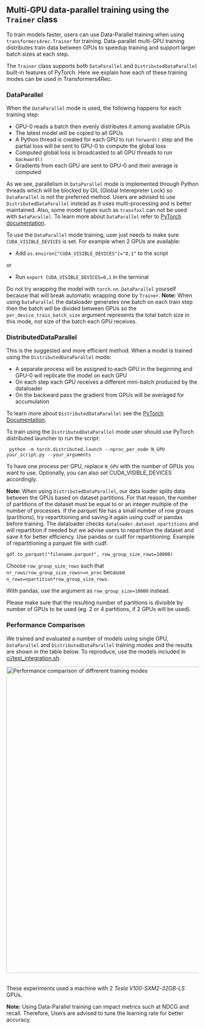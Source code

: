## Multi-GPU data-parallel training using the `Trainer` class

To train models faster, users can use Data-Parallel training when using `transformers4rec.Trainer` for training. Data-parallel multi-GPU training distributes train data between GPUs to speedup training and support larger batch sizes at each step.

The `Trainer` class supports both `DataParallel` and `DistributedDataParallel` built-in features of PyTorch. Here we explain how each of these training modes can be used in Transformers4Rec.

### DataParallel
When the `DataParallel` mode is used, the following happens for each training step:
- GPU-0 reads a batch then evenly distributes it among available GPUs
- The latest model will be copied to all GPUs
- A Python thread is created for each GPU to run `forward()` step and the partial loss will be sent to GPU-0 to compute the global loss
- Computed global loss is broadcasted to all GPU threads to run `backward()`
- Gradients from each GPU are sent to GPU-0 and their average is computed

As we see, parallelism in `DataParallel` mode is implemented through Python threads which will be blocked by GIL (Global Interepreter Lock) so `DataParallel` is not the preferred method. Users are advised to use `DistributedDataParallel` instead as it uses multi-processing and is better maintained. Also, some model types such as `transfoxl` can not be used with `DataParallel`. To learn more about `DataParallel` refer to [PyTorch documentation](https://pytorch.org/docs/master/generated/torch.nn.DataParallel.html).

To use the `DataParallel` mode training, user just needs to make sure `CUDA_VISIBLE_DEVICES` is set. For example when 2 GPUs are available:
- Add ```os.environ["CUDA_VISIBLE_DEVICES"]="0,1"``` to the script 

or

-  Run ```export CUDA_VISIBLE_DEVICES=0,1``` in the terminal

Do not try wrapping the model with ```torch.nn.DataParallel``` yourself because that will break automatic wrapping done by `Trainer`.
<b>Note:</b> When using `DataParallel` the dataloader generates one batch on each train step then the batch will be divided between GPUs so the `per_device_train_batch_size` argument represents the total batch size in this mode, not size of the batch each GPU receives.

### DistributedDataParallel

This is the suggested and more efficient method. When a model is trained using the `DistributedDataParallel` mode:
- A separate process will be assigned to each GPU in the beginning and GPU-0 will replicate the model on each GPU
- On each step each GPU receives a different mini-batch produced by the dataloader
- On the backward pass the gradient from GPUs will be averaged for accumulation

To learn more about `DistributedDataParallel` see the [PyTorch Documentation](https://pytorch.org/docs/master/generated/torch.nn.parallel.DistributedDataParallel.html#torch.nn.parallel.DistributedDataParallel).

To train using the `DistributedDataParallel` mode user should use PyTorch distributed launcher to run the script:

``` python -m torch.distributed.launch --nproc_per_node N_GPU your_script.py --your_arguments```

To have one process per GPU, replace `N_GPU` with the number of GPUs you want to use. Optionally, you can also set CUDA_VISIBLE_DEVICES accordingly.

<b>Note:</b> When using `DistributedDataParallel`, our data loader splits data between the GPUs based on dataset partitions. For that reason, the number of partitions of the dataset must be equal to or an integer multiple of the number of processes. If the parquet file has a small number of row groups (partitions), try repartitioning and saving it again using cudf or pandas before training. The dataloader checks `dataloader.dataset.npartitions` and will repartition if needed but we advise users to repartition the dataset and save it for better efficiency. Use pandas or cudf for repartitioning. Example of repartitioning a parquet file with cudf:

```gdf.to_parquet("filename.parquet", row_group_size_rows=10000)```

Choose `row_group_size_rows` such that `nr_rows/row_group_size_rows>=n_proc` because `n_rows=npartition*row_group_size_rows`.

With pandas, use the argument as ```row_group_size=10000``` instead.

Please make sure that the resulting number of partitions is divisible by number of GPUs to be used (eg. 2 or 4 partitions, if 2 GPUs will be used).

### Performance Comparison

We trained and evaluated a number of models using single GPU, `DataParallel` and `DistributedDataParallel` training modes and the results are shown in the table below. To reproduce, use the models included in [ci/test_integration.sh](/ci/test_integration.sh).

<img src="_images/DP_DDP_perf.png" alt="Performance comparison of diffrerent training modes" style="width:800px;display:block;margin-left:auto;margin-right:auto;"/><br>

These experiments used a machine with 2 <i>Tesla V100-SXM2-32GB-LS</i> GPUs.

<b>Note:</b> Using Data-Parallel training can impact metrics such at NDCG and recall. Therefore, Users are advised to tune the learning rate for better accuracy.